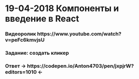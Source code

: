 # 19-04-2018 Компоненты и введение в React


<p>
<h3>Видеоролик https://www.youtube.com/watch?v=peFc6kmvjsU</h3>
<h3></i>Задание:</i> создать кликер</h3>
<h3>Ответ ->  https://codepen.io/Anton4703/pen/jxpjrW?editors=1010  <- </h3>
</p>
